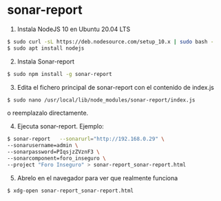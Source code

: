 # sonar-report

1. Instala NodeJS 10 en Ubuntu 20.04 LTS  
```sh
$ sudo curl -sL https://deb.nodesource.com/setup_10.x | sudo bash -  
$ sudo apt install nodejs
```
2. Instala Sonar-report  
```sh
$ sudo npm install -g sonar-report  
```
3. Edita el fichero principal de sonar-report con el contenido de index.js  
```sh
$ sudo nano /usr/local/lib/node_modules/sonar-report/index.js  
```
o reemplazalo directamente.  

4. Ejecuta sonar-report. Ejemplo:
```sh
$ sonar-report   --sonarurl="http://192.168.0.29" \
--sonarusername=admin \
--sonarpassword=PIqsjzZVznF3 \
--sonarcomponent=foro_inseguro \
--project "Foro Inseguro" > sonar-report_sonar-report.html
```

5. Abrelo en el navegador para ver que realmente funciona
```sh
$ xdg-open sonar-report_sonar-report.html
```
